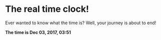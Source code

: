 # The real time clock!

Ever wanted to know what the time is? Well, your journey is about to end!

**The time is Dec 03, 2017, 03:51**